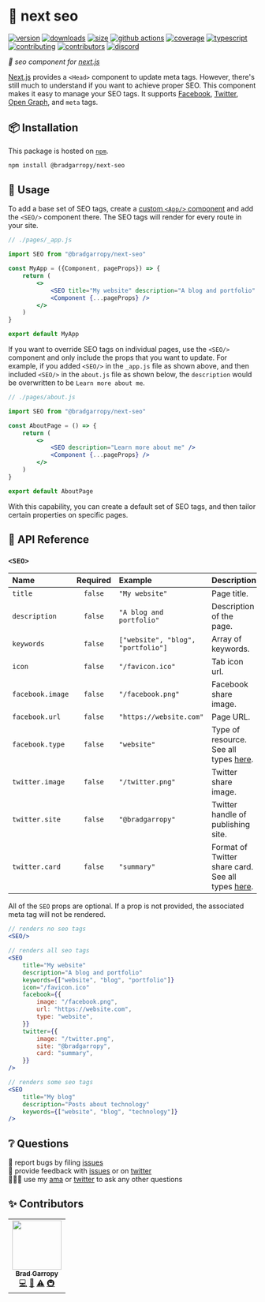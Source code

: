 # 🔎 next seo

[![version][version-badge]][npm]
[![downloads][downloads-badge]][npm]
[![size][size-badge]][bundlephobia]
[![github actions][github-actions-badge]][github-actions]
[![coverage][codecov-badge]][codecov]
[![typescript][typescript-badge]][typescript]
[![contributing][contributing-badge]][contributing]
[![contributors][contributors-badge]][contributors]
[![discord][discord-badge]][discord]

_🔎 seo component for [next.js][next]_

[Next.js][next] provides a `<Head>` component to update meta tags. However, there's still much to understand if you want to achieve proper SEO. This component makes it easy to manage your SEO tags. It supports [Facebook][facebook], [Twitter][twitter-cards], [Open Graph][og], and `meta` tags.

## 📦 Installation

This package is hosted on [`npm`][npm].

```bash
npm install @bradgarropy/next-seo
```

## 🥑 Usage

To add a base set of SEO tags, create a [custom `<App/>` component][app] and add the `<SEO/>` component there. The SEO tags will render for every route in your site.

```jsx
// ./pages/_app.js

import SEO from "@bradgarropy/next-seo"

const MyApp = ({Component, pageProps}) => {
    return (
        <>
            <SEO title="My website" description="A blog and portfolio" />
            <Component {...pageProps} />
        </>
    )
}

export default MyApp
```

If you want to override SEO tags on individual pages, use the `<SEO/>` component and only include the props that you want to update. For example, if you added `<SEO/>` in the `_app.js` file as shown above, and then included `<SEO/>` in the `about.js` file as shown below, the `description` would be overwritten to be `Learn more about me`.

```jsx
// ./pages/about.js

import SEO from "@bradgarropy/next-seo"

const AboutPage = () => {
    return (
        <>
            <SEO description="Learn more about me" />
            <Component {...pageProps} />
        </>
    )
}

export default AboutPage
```

With this capability, you can create a default set of SEO tags, and then tailor certain properties on specific pages.

## 📖 API Reference

### `<SEO>`

| Name             | Required | Example                            | Description                                                |
| :--------------- | :------: | :--------------------------------- | :--------------------------------------------------------- |
| `title`          | `false`  | `"My website"`                     | Page title.                                                |
| `description`    | `false`  | `"A blog and portfolio"`           | Description of the page.                                   |
| `keywords`       | `false`  | `["website", "blog", "portfolio"]` | Array of keywords.                                         |
| `icon`           | `false`  | `"/favicon.ico"`                   | Tab icon url.                                              |
| `facebook.image` | `false`  | `"/facebook.png"`                  | Facebook share image.                                      |
| `facebook.url`   | `false`  | `"https://website.com"`            | Page URL.                                                  |
| `facebook.type`  | `false`  | `"website"`                        | Type of resource. See all types [here][types].             |
| `twitter.image`  | `false`  | `"/twitter.png"`                   | Twitter share image.                                       |
| `twitter.site`   | `false`  | `"@bradgarropy"`                   | Twitter handle of publishing site.                         |
| `twitter.card`   | `false`  | `"summary"`                        | Format of Twitter share card. See all types [here][cards]. |

All of the `SEO` props are optional. If a prop is not provided, the associated meta tag will not be rendered.

```jsx
// renders no seo tags
<SEO/>

// renders all seo tags
<SEO
    title="My website"
    description="A blog and portfolio"
    keywords={["website", "blog", "portfolio"]}
    icon="/favicon.ico"
    facebook={{
        image: "/facebook.png",
        url: "https://website.com",
        type: "website",
    }}
    twitter={{
        image: "/twitter.png",
        site: "@bradgarropy",
        card: "summary",
    }}
/>

// renders some seo tags
<SEO
    title="My blog"
    description="Posts about technology"
    keywords={["website", "blog", "technology"]}
/>
```

## ❔ Questions

🐛 report bugs by filing [issues][issues]  
📢 provide feedback with [issues][issues] or on [twitter][twitter]  
🙋🏼‍♂️ use my [ama][ama] or [twitter][twitter] to ask any other questions

## ✨ Contributors

<!-- ALL-CONTRIBUTORS-LIST:START - Do not remove or modify this section -->
<!-- prettier-ignore-start -->
<!-- markdownlint-disable -->
<table>
  <tr>
    <td align="center"><a href="https://bradgarropy.com"><img src="https://avatars.githubusercontent.com/u/11336745?v=4?s=100" width="100px;" alt=""/><br /><sub><b>Brad Garropy</b></sub></a><br /><a href="https://github.com/bradgarropy/next-link/commits?author=bradgarropy" title="Code">💻</a> <a href="https://github.com/bradgarropy/next-link/commits?author=bradgarropy" title="Documentation">📖</a> <a href="https://github.com/bradgarropy/next-link/commits?author=bradgarropy" title="Tests">⚠️</a> <a href="#infra-bradgarropy" title="Infrastructure (Hosting, Build-Tools, etc)">🚇</a></td>
  </tr>
</table>

<!-- markdownlint-restore -->
<!-- prettier-ignore-end -->

<!-- ALL-CONTRIBUTORS-LIST:END -->

[next]: https://nextjs.org
[facebook]: https://developers.facebook.com/docs/sharing/webmasters
[twitter-cards]: https://developer.twitter.com/en/docs/twitter-for-websites/cards/overview/markup
[og]: https://ogp.me
[version-badge]: https://img.shields.io/npm/v/@bradgarropy/next-seo.svg?style=flat-square
[downloads-badge]: https://img.shields.io/npm/dt/@bradgarropy/next-seo?style=flat-square
[bundlephobia]: https://bundlephobia.com/result?p=@bradgarropy/next-seo
[size-badge]: https://img.shields.io/bundlephobia/minzip/@bradgarropy/next-seo?style=flat-square
[github-actions]: https://github.com/bradgarropy/next-seo/actions
[github-actions-badge]: https://img.shields.io/github/workflow/status/bradgarropy/next-seo/%F0%9F%9A%80%20release?style=flat-square
[codecov]: https://app.codecov.io/gh/bradgarropy/next-seo
[codecov-badge]: https://img.shields.io/codecov/c/github/bradgarropy/next-seo?style=flat-square
[typescript]: https://www.typescriptlang.org/dt/search?search=%40bradgarropy%2Fnext-seo
[typescript-badge]: https://img.shields.io/npm/types/@bradgarropy/next-seo?style=flat-square
[contributing]: https://github.com/bradgarropy/next-seo/blob/master/contributing.md
[contributing-badge]: https://img.shields.io/badge/PRs-welcome-success?style=flat-square
[contributors]: #-contributors
[contributors-badge]: https://img.shields.io/github/all-contributors/bradgarropy/next-seo?style=flat-square
[discord]: https://bradgarropy.com/discord
[discord-badge]: https://img.shields.io/discord/748196643140010015?style=flat-square
[npm]: https://npmjs.com/package/@bradgarropy/next-seo
[issues]: https://github.com/bradgarropy/next-seo/issues
[twitter]: https://twitter.com/bradgarropy
[ama]: https://bradgarropy.com/ama
[types]: https://ogp.me/#types
[cards]: https://developer.twitter.com/en/docs/twitter-for-websites/cards/overview/abouts-cards
[app]: https://nextjs.org/docs/advanced-features/custom-app
